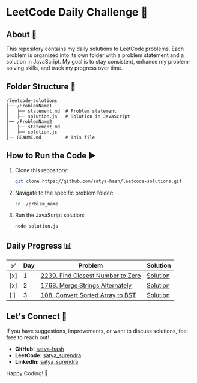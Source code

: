 # LeetCode Daily Challenge 🚀

## About 📌

This repository contains my daily solutions to LeetCode problems. Each problem is organized into its own folder with a problem statement and a solution in JavaScript. My goal is to stay consistent, enhance my problem-solving skills, and track my progress over time.

## Folder Structure 📂

```
/leetcode-solutions
│── /ProblemName1
│   ├── statement.md  # Problem statement
│   ├── solution.js   # Solution in JavaScript
│── /ProblemName2
│   ├── statement.md
│   ├── solution.js
│── README.md         # This file
```

## How to Run the Code ▶️

1. Clone this repository:
   ```sh
   git clone https://github.com/satya-hash/leetcode-solutions.git
   ```
2. Navigate to the specific problem folder:
   ```sh
   cd ./prblem_name
   ```
3. Run the JavaScript solution:
   ```sh
   node solution.js
   ```

## Daily Progress 📊

| ✅  | Day | Problem                                                                                       | Solution                                                            |
| --- | --- | --------------------------------------------------------------------------------------------- | ------------------------------------------------------------------- |
| [x] | 1   | [2239. Find Closest Number to Zero](2239.%20Find%20Closest%20Number%20to%20Zero/statement.md) | [Solution](2239.%20Find%20Closest%20Number%20to%20Zero/solution.js) |
| [x] | 2   | [1768. Merge Strings Alternately](1768.%20Merge%20Strings%20Alternately/statement.md)         | [Solution](1768.%20Merge%20Strings%20Alternately/solution.js)       |
| [ ] | 3   | [108. Convert Sorted Array to BST](108.%20Convert%20Sorted%20Array%20to%20BST/statement.md)   | [Solution](108.%20Convert%20Sorted%20Array%20to%20BST/solution.js)  |

## Let's Connect 🤝

If you have suggestions, improvements, or want to discuss solutions, feel free to reach out!

- **GitHub:** [satya-hash](https://github.com/satya-hash)
- **LeetCode:** [satya_surendra](https://leetcode.com/u/satya_surendra/)
- **LinkedIn:** [satya_surendra](https://www.linkedin.com/in/satya-surendra/)

Happy Coding! 🚀
